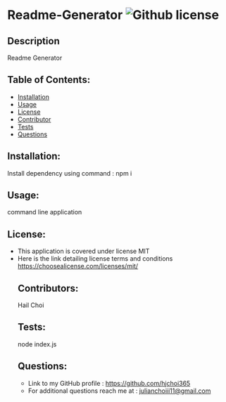 # Readme-Generator ![Github license](https://shields.io/badge/license-MIT-blue.svg)
  ## Description
  Readme Generator
  ## Table of Contents:
  * [Installation](#Installation)
  * [Usage](#Usage)
  * [License](#License)
  * [Contributor](#Contributors)
  * [Tests](#Tests)
  * [Questions](#Questions)
  ## Installation:
  Install dependency using command : npm i
  ## Usage:
  command line application
  ## License:
  * This application is covered under license MIT
* Here is the link detailing license terms and conditions https://choosealicense.com/licenses/mit/
  ## Contributors:
  Hail Choi
  ## Tests:
  node index.js
  ## Questions:
  * Link to my GitHub profile : https://github.com/hjchoi365  
  * For additional questions reach me at : julianchoiii11@gmail.com
  